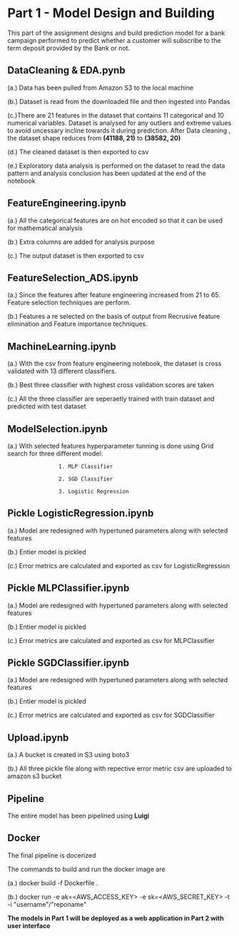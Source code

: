 <h1>Part 1 - Model Design and Building</h1>

This part of the assignment designs and build prediction model for a bank campaign performed to predict whether a customer will subscribe to the term deposit provided by the Bank or not.

<h2> DataCleaning & EDA.pynb </h2>

(a.) Data has been pulled from Amazon S3 to the local machine

(b.) Dataset is read from the downloaded file and then ingested into Pandas

(c.)There are 21 features in the dataset that contains 11 categorical and 10 numerical variables. Dataset is analysed for any outliers and extreme values to avoid uncessary incline towards it during prediction. After Data cleaning , the dataset shape reduces from **(41188, 21)** to **(38582, 20)**

(d.) The cleaned dataset is then exported to csv 

(e.) Exploratory data analysis is performed on the dataset to read the data pattern and analysis conclusion has been updated at the end of the notebook

<h2>FeatureEngineering.ipynb</h2>

(a.) All the categorical features are on hot encoded so that it can be used for mathematical analysis

(b.) Extra columns are added for analysis purpose

(c.) The output dataset is then exported to csv

<h2>FeatureSelection_ADS.ipynb</h2>

(a.) Since the features after feature engineering increased from 21 to 65. Feature selection techniques are perform.

(b.) Features a re selected on the basis of output from Recrusive feature elimination and Feature importance techniques.

<h2>MachineLearning.ipynb</h2>

(a.) With the csv from feature engineering notebook, the dataset is cross validated with 13 different classifiers.

(b.) Best three classifier with highest cross validation scores are taken

(c.) All the three classifier are seperaetly trained with train dataset and predicted with test dataset

<h2>ModelSelection.ipynb</h2>

(a.) With selected features hyperparameter tunning is done using Grid search for three different model:

                    1. MLP Classifier
                    
                    2. SGD Classifier
                    
                    3. Logistic Regression 

<h2>Pickle LogisticRegression.ipynb</h2>

(a.) Model are redesigned with hypertuned parameters along with selected features

(b.) Entier model is pickled

(c.) Error metrics are calculated and exported as csv for LogisticRegression

<h2>Pickle MLPClassifier.ipynb</h2>

(a.) Model are redesigned with hypertuned parameters along with selected features

(b.) Entier model is pickled

(c.) Error metrics are calculated and exported as csv for MLPClassifier

<h2>Pickle SGDClassifier.ipynb</h2>

(a.) Model are redesigned with hypertuned parameters along with selected features

(b.) Entier model is pickled

(c.) Error metrics are calculated and exported as csv for SGDClassifier

<h2>Upload.ipynb</h2>

(a.) A bucket is created in S3 using boto3

(b.) All three pickle file along with repective error metric csv are uploaded to amazon s3 bucket

<h2/>Pipeline</h2>

The entire model has been pipelined using **Luigi**

<h2>Docker</h2>

The final pipeline is docerized

The commands to build and run the docker image are

(a.) docker build -f Dockerfile .

(b.) docker run -e ak=<AWS_ACCESS_KEY> -e sk=<AWS_SECRET_KEY> -t -i "username"/"reponame"


**The models in Part 1 will be deployed as a web application in Part 2 with user interface**
